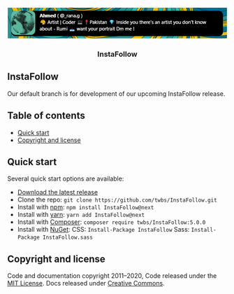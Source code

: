 <p align="center">
  <a>
    <img src="instafollow.png" alt="InstaFollow logo">
  </a>
</p>

<h3 align="center">InstaFollow</h3>

## InstaFollow

Our default branch is for development of our upcoming InstaFollow release.

## Table of contents

- [Quick start](#quick-start)
- [Copyright and license](#copyright-and-license)


## Quick start

Several quick start options are available:

- [Download the latest release](https://github.com/twbs/InstaFollow/archive/v5.0.0.zip)
- Clone the repo: `git clone https://github.com/twbs/InstaFollow.git`
- Install with [npm](https://www.npmjs.com/): `npm install InstaFollow@next`
- Install with [yarn](https://yarnpkg.com/): `yarn add InstaFollow@next`
- Install with [Composer](https://getcomposer.org/): `composer require twbs/InstaFollow:5.0.0`
- Install with [NuGet](https://www.nuget.org/): CSS: `Install-Package InstaFollow` Sass: `Install-Package InstaFollow.sass`

## Copyright and license

Code and documentation copyright 2011–2020, Code released under the [MIT License](https://github.com/twbs/InstaFollow/blob/main/LICENSE). Docs released under [Creative Commons](https://creativecommons.org/licenses/by/3.0/).
